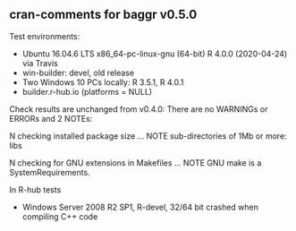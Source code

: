 ## cran-comments for baggr v0.5.0

Test environments:

* Ubuntu 16.04.6 LTS x86_64-pc-linux-gnu (64-bit) R 4.0.0 (2020-04-24) via Travis
* win-builder: devel, old release
* Two Windows 10 PCs locally: R 3.5.1, R 4.0.1
* builder.r-hub.io (platforms = NULL)

Check results are unchanged from v0.4.0:
There are no WARNINGs or ERRORs and 2 NOTEs:

N checking installed package size ... NOTE
  sub-directories of 1Mb or more: libs
  
N checking for GNU extensions in Makefiles ... NOTE
  GNU make is a SystemRequirements. 

In R-hub tests 
* Windows Server 2008 R2 SP1, R-devel, 32/64 bit crashed when compiling C++ code
